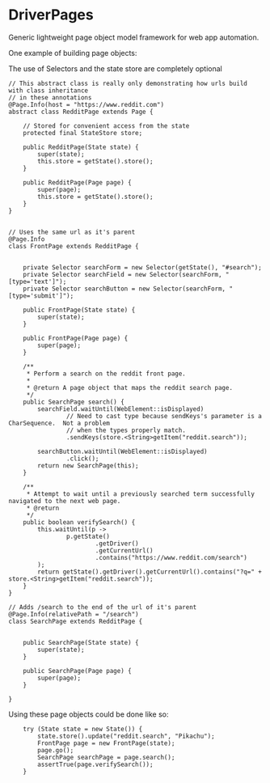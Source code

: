 # DriverPages

Generic lightweight page object model framework for web app automation.  

One example of building page objects:

The use of Selectors and the state store are completely optional

    // This abstract class is really only demonstrating how urls build with class inheritance
    // in these annotations
    @Page.Info(host = "https://www.reddit.com")
    abstract class RedditPage extends Page {

        // Stored for convenient access from the state
        protected final StateStore store;

        public RedditPage(State state) {
            super(state);
            this.store = getState().store();
        }

        public RedditPage(Page page) {
            super(page);
            this.store = getState().store();
        }
    }


    // Uses the same url as it's parent
    @Page.Info
    class FrontPage extends RedditPage {


        private Selector searchForm = new Selector(getState(), "#search");
        private Selector searchField = new Selector(searchForm, "[type='text']");
        private Selector searchButton = new Selector(searchForm, "[type='submit']");

        public FrontPage(State state) {
            super(state);
        }

        public FrontPage(Page page) {
            super(page);
        }

        /**
         * Perform a search on the reddit front page.
         * 
         * @return A page object that maps the reddit search page.
         */
        public SearchPage search() {
            searchField.waitUntil(WebElement::isDisplayed)
                    // Need to cast type because sendKeys's parameter is a CharSequence.  Not a problem
                    // when the types properly match.
                    .sendKeys(store.<String>getItem("reddit.search")); 

            searchButton.waitUntil(WebElement::isDisplayed)
                    .click();
            return new SearchPage(this);
        }

        /**
         * Attempt to wait until a previously searched term successfully navigated to the next web page.  
         * @return
         */
        public boolean verifySearch() {
            this.waitUntil(p ->
                    p.getState()
                            .getDriver()
                            .getCurrentUrl()
                            .contains("https://www.reddit.com/search")
            );
            return getState().getDriver().getCurrentUrl().contains("?q=" + store.<String>getItem("reddit.search"));
        }
    } 

    // Adds /search to the end of the url of it's parent
    @Page.Info(relativePath = "/search")
    class SearchPage extends RedditPage {
    

        public SearchPage(State state) {
            super(state);
        }

        public SearchPage(Page page) {
            super(page);
        }

    }
 

Using these page objects could be done like so:

        try (State state = new State()) {
            state.store().update("reddit.search", "Pikachu");
            FrontPage page = new FrontPage(state);
            page.go();
            SearchPage searchPage = page.search();
            assertTrue(page.verifySearch());
        }
